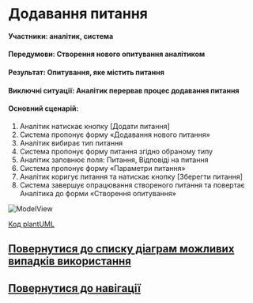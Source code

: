 # Додавання питання
#### Участники: аналітик, система
#### Передумови: Створення нового опитування аналітиком
#### Результат: Опитування, яке містить питання
#### Виключні ситуації: Аналітик перервав процес додавання питання
#### Основний сценарій: 
1. Аналітик натискає кнопку [Додати питання]
2. Система пропонує форму «Додавання нового питання»
3. Аналітик вибирає тип питання
4. Система пропонує форму питання згідно обраному типу
5. Аналітик заповнює поля: Питання, Відповіді на питання
6. Система пропонує форму «Параметри питання»
7. Аналітик коригує питання та натискає кнопку [Зберегти питання]
8. Система завершує опрацювання створеного питання та повертає Аналітика до форми «Створення опитування»

![ModelView](http://www.plantuml.com/plantuml/proxy?idx=0&src=https://raw.githubusercontent.com/teramont/databaseQuestioning/master/Information/Diagrams/usecasemodel/usecases/addQuest.pu)

[Код plantUML](https://github.com/teramont/databaseQuestioning/blob/master/Information/Diagrams/usecasemodel/usecases/addQuest.pu)

## [Повернутися до списку діаграм можливих випадків використання](https://github.com/teramont/databaseQuestioning/blob/master/Information/Diagrams.md)
## [Повернутися до навігації](https://github.com/teramont/databaseQuestioning/blob/master/Information/navigation.md)

